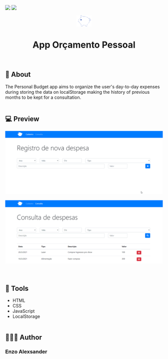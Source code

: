 ![](https://img.shields.io/github/repo-size/EnzoAlexsander/app-orcamento-pessoal) ![](https://img.shields.io/github/languages/top/EnzoAlexsander/app-orcamento-pessoal)

<div align="center">
    <img src="./imagens/logo.png"><h1>App Orçamento Pessoal</h1>
</div>
<br>

## 📕 About

The Personal Budget app aims to organize the user's day-to-day expenses during storing the data on localStorage making the history of previous months to be kept for a consultation.
<br><br>

## 💻 Preview

<div align="center">
    <img src="./imagens/cadastro.gif">
    <br><br>
    <img src="./imagens/consulta.gif">
</div>
<br><br>

## 🔨 Tools

- HTML
- CSS
- JavaScript
- LocalStorage
<br><br>

## 🙋🏽‍♂️ Author

### Enzo Alexsander